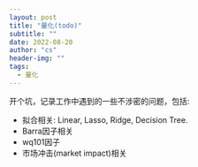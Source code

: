 ```yaml
---
layout: post
title: "量化(todo)"
subtitle: ""
date: 2022-08-20
author: "cs"
header-img: ""
tags:
  - 量化
---
```


开个坑，记录工作中遇到的一些不涉密的问题，包括:

- 拟合相关: Linear, Lasso, Ridge, Decision Tree.
- Barra因子相关
- wq101因子
- 市场冲击(market impact)相关
